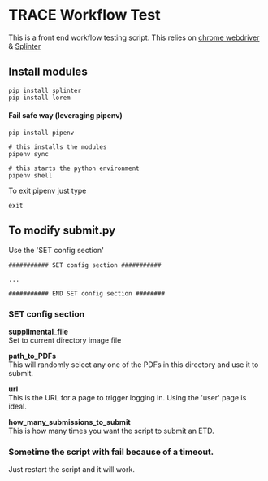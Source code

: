 # TRACE Workflow Test
This is a front end workflow testing script. This relies on [chrome webdriver](https://splinter.readthedocs.io/en/latest/drivers/chrome.html) & [Splinter](https://splinter.readthedocs.io/en/latest/)

## Install modules
```terminal
pip install splinter
pip install lorem
```

#### Fail safe way (leveraging pipenv)
```terminal
pip install pipenv

# this installs the modules
pipenv sync

# this starts the python environment
pipenv shell
```

To exit pipenv just type
```terminal
exit
```

## To modify submit.py
Use the 'SET config section'

```terminal
########### SET config section ###########

...

########### END SET config section ########
```

### SET config section

__supplimental_file__<br/>Set to current directory image file

__path_to_PDFs__<br/>This will randomly select any one of the PDFs in this directory and use it to submit.

__url__<br/>This is the URL for a page to trigger logging in. Using the 'user' page is ideal.

__how_many_submissions_to_submit__<br/>This is how many times you want the script to submit an ETD.

### Sometime the script with fail because of a timeout.
Just restart the script and it will work.
